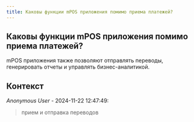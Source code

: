 ```yaml
---
title: Каковы функции mPOS приложения помимо приема платежей?
---
```


## Каковы функции mPOS приложения помимо приема платежей?

mPOS приложения также позволяют отправлять переводы, генерировать отчеты и управлять бизнес-аналитикой.

## Контекст

_Anonymous User_ - 2024-11-22 12:47:49:

> прием и отправка переводов
